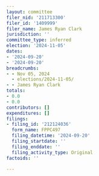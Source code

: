 ```yaml
---
layout: committee
filer_nid: '211713300'
filer_id: '1409999'
filer_name: James Ryan Clark
jurisdiction: ''
committee_type: inferred
election: '2024-11-05'
dates:
- '2024-09-20'
- '2024-09-20'
breadcrumbs:
- - Nov 05, 2024
  - elections/2024-11-05/
- - James Ryan Clark
totals:
- 0.0
- 0.0
contributors: []
expenditures: []
filings:
- filing_id: '212124036'
  form_name: FPPC497
  filing_datetime: '2024-09-20'
  filing_startdate: ''
  filing_enddate: ''
  filing_activity_type: Original
factoids: ''

---
```


